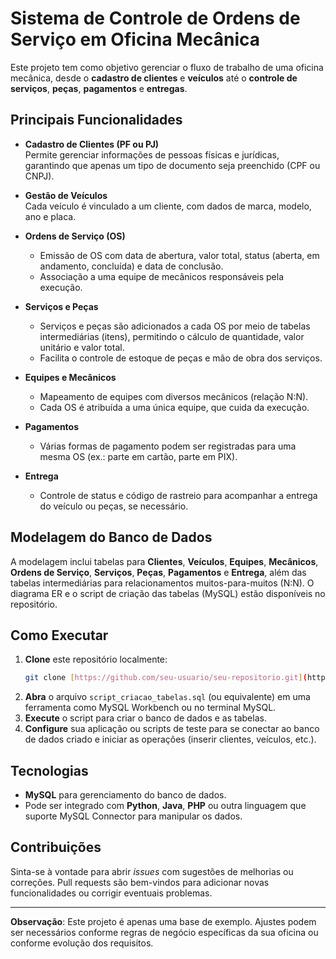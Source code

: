 # Sistema de Controle de Ordens de Serviço em Oficina Mecânica

Este projeto tem como objetivo gerenciar o fluxo de trabalho de uma oficina mecânica, desde o **cadastro de clientes** e **veículos** até o **controle de serviços**, **peças**, **pagamentos** e **entregas**.

## Principais Funcionalidades

- **Cadastro de Clientes (PF ou PJ)**  
  Permite gerenciar informações de pessoas físicas e jurídicas, garantindo que apenas um tipo de documento seja preenchido (CPF ou CNPJ).

- **Gestão de Veículos**  
  Cada veículo é vinculado a um cliente, com dados de marca, modelo, ano e placa.

- **Ordens de Serviço (OS)**  
  - Emissão de OS com data de abertura, valor total, status (aberta, em andamento, concluída) e data de conclusão.  
  - Associação a uma equipe de mecânicos responsáveis pela execução.

- **Serviços e Peças**  
  - Serviços e peças são adicionados a cada OS por meio de tabelas intermediárias (itens), permitindo o cálculo de quantidade, valor unitário e valor total.  
  - Facilita o controle de estoque de peças e mão de obra dos serviços.

- **Equipes e Mecânicos**  
  - Mapeamento de equipes com diversos mecânicos (relação N:N).  
  - Cada OS é atribuída a uma única equipe, que cuida da execução.

- **Pagamentos**  
  - Várias formas de pagamento podem ser registradas para uma mesma OS (ex.: parte em cartão, parte em PIX).

- **Entrega**  
  - Controle de status e código de rastreio para acompanhar a entrega do veículo ou peças, se necessário.

## Modelagem do Banco de Dados

A modelagem inclui tabelas para **Clientes**, **Veículos**, **Equipes**, **Mecânicos**, **Ordens de Serviço**, **Serviços**, **Peças**, **Pagamentos** e **Entrega**, além das tabelas intermediárias para relacionamentos muitos-para-muitos (N:N). O diagrama ER e o script de criação das tabelas (MySQL) estão disponíveis no repositório.

## Como Executar

1. **Clone** este repositório localmente:
   ```bash
   git clone [https://github.com/seu-usuario/seu-repositorio.git](https://github.com/thiagokovski/ecommerce/blob/main/ecommerce)
   ```
2. **Abra** o arquivo `script_criacao_tabelas.sql` (ou equivalente) em uma ferramenta como MySQL Workbench ou no terminal MySQL.
3. **Execute** o script para criar o banco de dados e as tabelas.
4. **Configure** sua aplicação ou scripts de teste para se conectar ao banco de dados criado e iniciar as operações (inserir clientes, veículos, etc.).

## Tecnologias

- **MySQL** para gerenciamento do banco de dados.
- Pode ser integrado com **Python**, **Java**, **PHP** ou outra linguagem que suporte MySQL Connector para manipular os dados.

## Contribuições

Sinta-se à vontade para abrir *issues* com sugestões de melhorias ou correções. Pull requests são bem-vindos para adicionar novas funcionalidades ou corrigir eventuais problemas.

---

**Observação**: Este projeto é apenas uma base de exemplo. Ajustes podem ser necessários conforme regras de negócio específicas da sua oficina ou conforme evolução dos requisitos.
